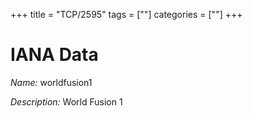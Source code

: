 +++
title = "TCP/2595"
tags = [""]
categories = [""]
+++

# IANA Data

_Name:_ worldfusion1

_Description:_ World Fusion 1

